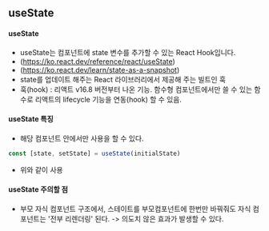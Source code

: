 ## useState

#### useState
- useState는 컴포넌트에 state 변수를 추가할 수 있는 React Hook입니다.
- (https://ko.react.dev/reference/react/useState)
- (https://ko.react.dev/learn/state-as-a-snapshot)
- state를 업데이트 해주는 React 라이브러리에서 제공해 주는 빌트인 훅
- 훅(hook) : 리액트 v16.8 버전부터 나온 기능. 함수형 컴포넌트에서만 쓸 수 있는 함수로 리액트의 lifecycle 기능을 연동(hook) 할 수 있음.

#### useState 특징
- 해당 컴포넌트 안에서만 사용을 할 수 있다.
```jsx
const [state, setState] = useState(initialState)
```
- 위와 같이 사용

#### useState 주의할 점
- 부모 자식 컴포넌트 구조에서, 스테이트를 부모컴포넌트에 한번만 바꿔줘도 자식 컴포넌트는 '전부 리렌더링' 된다. -> 의도치 않은 효과가 발생할 수 있다.
